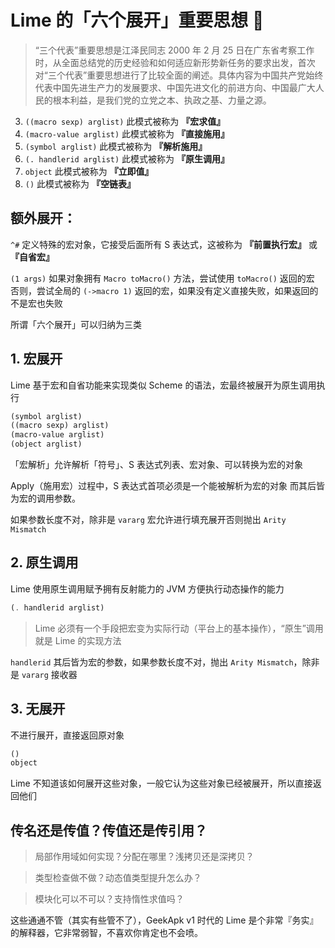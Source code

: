 # Lime 的「六个展开」重要思想 🐸

> “三个代表”重要思想是江泽民同志 2000 年 2 月 25 日在广东省考察工作时，从全面总结党的历史经验和如何适应新形势新任务的要求出发，首次对“三个代表”重要思想进行了比较全面的阐述。具体内容为中国共产党始终代表中国先进生产力的发展要求、中国先进文化的前进方向、中国最广大人民的根本利益，是我们党的立党之本、执政之基、力量之源。

3. `((macro sexp) arglist)` 此模式被称为 __『宏求值』__
5. `(macro-value arglist)` 此模式被称为 __『直接施用』__
1. `(symbol arglist)` 此模式被称为 __『解析施用』__
2. `(. handlerid arglist)` 此模式被称为 __『原生调用』__
6. `object` 此模式被称为 __『立即值』__
4. `()` 此模式被称为 __『空链表』__

## 额外展开：

`^#` 定义特殊的宏对象，它接受后面所有 S 表达式，这被称为 __『前置执行宏』__ 或 __『自省宏』__

`(1 args)` 如果对象拥有 `Macro toMacro()` 方法，尝试使用 `toMacro()` 返回的宏
否则，尝试全局的 `(->macro 1)` 返回的宏，如果没有定义直接失败，如果返回的不是宏也失败

所谓「六个展开」可以归纳为三类

## 1. 宏展开

Lime 基于宏和自省功能来实现类似 Scheme 的语法，宏最终被展开为原生调用执行

```scheme
(symbol arglist)
((macro sexp) arglist)
(macro-value arglist)
(object arglist)
```

「宏解析」允许解析「符号」、S 表达式列表、宏对象、可以转换为宏的对象

Apply（施用宏）过程中，S 表达式首项必须是一个能被解析为宏的对象
而其后皆为宏的调用参数。

如果参数长度不对，除非是 `vararg` 宏允许进行填充展开否则抛出 `Arity Mismatch`

## 2. 原生调用

Lime 使用原生调用赋予拥有反射能力的 JVM 方便执行动态操作的能力

```scheme
(. handlerid arglist)
```

> Lime 必须有一个手段把宏变为实际行动（平台上的基本操作），“原生”调用就是 Lime 的实现方法

`handlerid` 其后皆为宏的参数，如果参数长度不对，抛出 `Arity Mismatch`，除非是 `vararg` 接收器

## 3. 无展开

不进行展开，直接返回原对象

```scheme
()
object
```

Lime 不知道该如何展开这些对象，一般它认为这些对象已经被展开，所以直接返回他们

## 传名还是传值？传值还是传引用？

> 局部作用域如何实现？分配在哪里？浅拷贝还是深拷贝？

> 类型检查做不做？动态值类型提升怎么办？

> 模块化可以不可以？支持惰性求值吗？

这些通通不管（其实有些管不了），GeekApk v1 时代的 Lime 是个非常『务实』的解释器，它非常弱智，不喜欢你肯定也不会喷。

